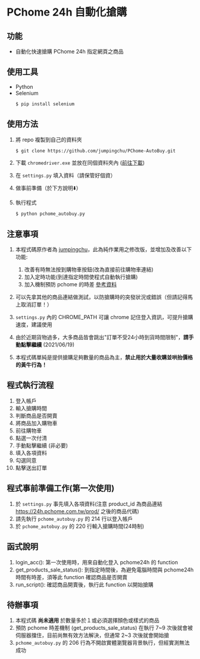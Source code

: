# PChome 24h 自動化搶購

## 功能

* 自動化快速搶購 PChome 24h 指定網頁之商品

## 使用工具

* Python
* Selenium
    ```bash
    $ pip install selenium
    ```

## 使用方法

1. 將 repo 複製到自己的資料夾
    ```bash
    $ git clone https://github.com/jumpingchu/PChome-AutoBuy.git
    ```

2. 下載 `chromedriver.exe` 並放在同個資料夾內 ([前往下載](http://chromedriver.storage.googleapis.com/index.html))
   
3. 在 `settings.py` 填入資料（請保管好個資）

4. 做事前準備（於下方說明⬇️）
   
5. 執行程式
    ```bash
    $ python pchome_autobuy.py
    ```

## 注意事項
1. 本程式碼原作者為 [jumpingchu](https://github.com/jumpingchu/PChome-AutoBuy)，此為純作業用之修改版，並增加及改善以下功能:
    1. 改善有時無法按到購物車按鈕(改為直接前往購物車連結)
    2. 加入定時功能(到達指定時間使程式自動執行搶購)
    3. 加入機制預防 pchome 的時差 [參考資料](https://blog.jiatool.com/posts/pchome_spider01/)

2. 可以先拿其他的商品連結做測試，以防搶購時的突發狀況或錯誤（但請記得馬上取消訂單！）
   
3. `settings.py` 內的 CHROME_PATH 可讓 chrome 記住登入資訊，可提升搶購速度，建議使用

4. 由於近期貨物過多，大多商品皆會跳出"訂單不受24小時到貨時間限制"，**請手動點擊繼續** (2021/06/19)

5. 本程式碼單純是提供搶購足夠數量的商品為主，**禁止用於大量收購並哄抬價格的黃牛行為！**

## 程式執行流程
1. 登入帳戶
2. 輸入搶購時間
3. 判斷商品是否開賣
4. 將商品加入購物車
5. 前往購物車
6. 點選一次付清
7. 手動點擊繼續 (非必要)
8. 填入各項資料
9. 勾選同意
10. 點擊送出訂單

## 程式事前準備工作(第一次使用)
1. 於 `settings.py` 事先填入各項資料(注意 product_id 為商品連結 https://24h.pchome.com.tw/prod/ 之後的商品代碼)
2. 請先執行 `pchome_autobuy.py` 的 214 行以登入帳戶
3. 於 `pchome_autobuy.py` 的 220 行輸入搶購時間(24時制)

## 函式說明
1. login_acc(): 第一次使用時，用來自動化登入 pchome24h 的 function
2. get_products_sale_status(): 到指定時間後，為避免電腦時間與 pchome24h 時間有時差，須等此 function 確認商品是否開賣
3. run_script(): 確認商品開賣後，執行此 function 以開始搶購

## 待辦事項
1. 本程式碼 **尚未適用** 於數量多於１或必須選擇顏色或樣式的商品
2. 預防 pchome 時差機制 (get_products_sale_status) 在執行 7\~9 次後就會被伺服器擋住，目前尚無有效方法解決，但通常 2\~3 次後就會開始搶
3. `pchome_autobuy.py` 的 206 行為不開啟實體瀏覽器背景執行，但經實測無法成功
